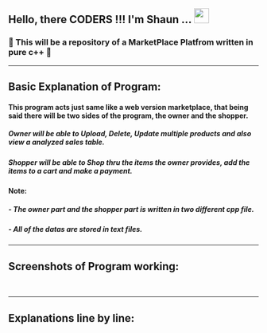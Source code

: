 ## Hello, there CODERS !!! I'm Shaun ... <img src="https://raw.githubusercontent.com/MartinHeinz/MartinHeinz/master/wave.gif" width="30px">
### :muscle: This will be a repository of a MarketPlace Platfrom written in pure c++ :muscle:

---

## Basic Explanation of Program:

#### This program acts just same like a web version marketplace, that being said there will be two sides of the program, the owner and the shopper. 
##### Owner will be able to Upload, Delete, Update multiple products and also view a analyzed sales table.
##### Shopper will be able to Shop thru the items the owner provides, add the items to a cart and make a payment.

#### Note:
##### - The owner part and the shopper part is written in two different cpp file.
##### - All of the datas are stored in text files.

---

## Screenshots of Program working:
</br>


---

## Explanations line by line:
